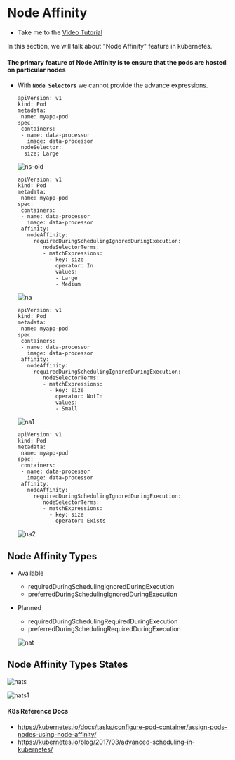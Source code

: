 # Node Affinity

- Take me to the [Video Tutorial](https://kodekloud.com/topic/node-affinity-2/)
  
In this section, we will talk about "Node Affinity" feature in kubernetes.

#### The primary feature of Node Affinity is to ensure that the pods are hosted on particular nodes

- With **`Node Selectors`** we cannot provide the advance expressions.

  ```
  apiVersion: v1
  kind: Pod
  metadata:
   name: myapp-pod
  spec:
   containers:
   - name: data-processor
     image: data-processor
   nodeSelector:
    size: Large
  ```

  ![ns-old](../../images/ns-old.PNG)

  ```
  apiVersion: v1
  kind: Pod
  metadata:
   name: myapp-pod
  spec:
   containers:
   - name: data-processor
     image: data-processor
   affinity:
     nodeAffinity:
       requiredDuringSchedulingIgnoredDuringExecution:
          nodeSelectorTerms:
          - matchExpressions:
            - key: size
              operator: In
              values: 
              - Large
              - Medium
  ```

  ![na](../../images/na.PNG)
  
  ```
  apiVersion: v1
  kind: Pod
  metadata:
   name: myapp-pod
  spec:
   containers:
   - name: data-processor
     image: data-processor
   affinity:
     nodeAffinity:
       requiredDuringSchedulingIgnoredDuringExecution:
          nodeSelectorTerms:
          - matchExpressions:
            - key: size
              operator: NotIn
              values: 
              - Small
  ```

  ![na1](../../images/na1.PNG)
  
  ```
  apiVersion: v1
  kind: Pod
  metadata:
   name: myapp-pod
  spec:
   containers:
   - name: data-processor
     image: data-processor
   affinity:
     nodeAffinity:
       requiredDuringSchedulingIgnoredDuringExecution:
          nodeSelectorTerms:
          - matchExpressions:
            - key: size
              operator: Exists
  ```
  
  ![na2](../../images/na2.PNG)
  
## Node Affinity Types

- Available
  - requiredDuringSchedulingIgnoredDuringExecution
  - preferredDuringSchedulingIgnoredDuringExecution
- Planned
  - requiredDuringSchedulingRequiredDuringExecution
  - preferredDuringSchedulingRequiredDuringExecution
  
  ![nat](../../images/nat.PNG)
  
## Node Affinity Types States

  ![nats](../../images/nats.PNG)
  
  ![nats1](../../images/nats1.PNG)
  
#### K8s Reference Docs

- <https://kubernetes.io/docs/tasks/configure-pod-container/assign-pods-nodes-using-node-affinity/>
- <https://kubernetes.io/blog/2017/03/advanced-scheduling-in-kubernetes/>
